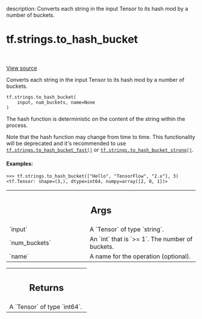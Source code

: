 description: Converts each string in the input Tensor to its hash mod by a number of buckets.

<div itemscope itemtype="http://developers.google.com/ReferenceObject">
<meta itemprop="name" content="tf.strings.to_hash_bucket" />
<meta itemprop="path" content="Stable" />
</div>

# tf.strings.to_hash_bucket

<!-- Insert buttons and diff -->

<table class="tfo-notebook-buttons tfo-api nocontent" align="left">

</table>

<a target="_blank" class="external" href="/code/stable/tensorflow/python/ops/string_ops.py">View source</a>



Converts each string in the input Tensor to its hash mod by a number of buckets.

<pre class="devsite-click-to-copy prettyprint lang-py tfo-signature-link">
<code>tf.strings.to_hash_bucket(
    input, num_buckets, name=None
)
</code></pre>



<!-- Placeholder for "Used in" -->

The hash function is deterministic on the content of the string within the
process.

Note that the hash function may change from time to time.
This functionality will be deprecated and it's recommended to use
<a href="../../tf/strings/to_hash_bucket_fast.md"><code>tf.strings.to_hash_bucket_fast()</code></a> or <a href="../../tf/strings/to_hash_bucket_strong.md"><code>tf.strings.to_hash_bucket_strong()</code></a>.

#### Examples:



```
>>> tf.strings.to_hash_bucket(["Hello", "TensorFlow", "2.x"], 3)
<tf.Tensor: shape=(3,), dtype=int64, numpy=array([2, 0, 1])>
```

<!-- Tabular view -->
 <table class="responsive fixed orange">
<colgroup><col width="214px"><col></colgroup>
<tr><th colspan="2"><h2 class="add-link">Args</h2></th></tr>

<tr>
<td>
`input`
</td>
<td>
A `Tensor` of type `string`.
</td>
</tr><tr>
<td>
`num_buckets`
</td>
<td>
An `int` that is `>= 1`. The number of buckets.
</td>
</tr><tr>
<td>
`name`
</td>
<td>
A name for the operation (optional).
</td>
</tr>
</table>



<!-- Tabular view -->
 <table class="responsive fixed orange">
<colgroup><col width="214px"><col></colgroup>
<tr><th colspan="2"><h2 class="add-link">Returns</h2></th></tr>
<tr class="alt">
<td colspan="2">
A `Tensor` of type `int64`.
</td>
</tr>

</table>


